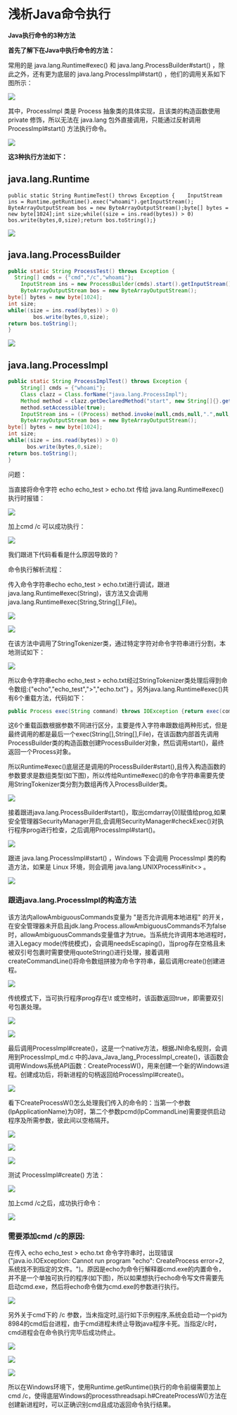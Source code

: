 # 浅析Java命令执行

**Java执行命令的3种方法**

**首先了解下在Java中执行命令的方法：**

常用的是  java.lang.Runtime\#exec\(\) 和  java.lang.ProcessBuilder\#start\(\) ，除此之外，还有更为底层的 java.lang.ProcessImpl\#start\(\) ，他们的调用关系如下图所示：

![](../../.gitbook/assets/image%20%28734%29.png)

其中，ProcessImpl 类是 Process 抽象类的具体实现，且该类的构造函数使用 private 修饰，所以无法在 java.lang 包外直接调用，只能通过反射调用 ProcessImpl\#start\(\) 方法执行命令。

![](../../.gitbook/assets/image%20%28723%29.png)

**这3种执行方法如下：**

## java.lang.Runtime

```text
public static String RuntimeTest() throws Exception {    InputStream ins = Runtime.getRuntime().exec("whoami").getInputStream();    ByteArrayOutputStream bos = new ByteArrayOutputStream();byte[] bytes = new byte[1024];int size;while((size = ins.read(bytes)) > 0)        bos.write(bytes,0,size);return bos.toString();}
```

![](../../.gitbook/assets/image%20%28740%29.png)

## java.lang.ProcessBuilder

```java
public static String ProcessTest() throws Exception {
  String[] cmds = {"cmd","/c","whoami"};
    InputStream ins = new ProcessBuilder(cmds).start().getInputStream();
    ByteArrayOutputStream bos = new ByteArrayOutputStream();
byte[] bytes = new byte[1024];
int size;
while((size = ins.read(bytes)) > 0)
        bos.write(bytes,0,size);
return bos.toString();
}
```

![](../../.gitbook/assets/image%20%28689%29.png)

## java.lang.ProcessImpl

```java
public static String ProcessImplTest() throws Exception {
    String[] cmds = {"whoami"};
    Class clazz = Class.forName("java.lang.ProcessImpl");
    Method method = clazz.getDeclaredMethod("start", new String[]{}.getClass(),Map.class,String.class,ProcessBuilder.Redirect[].class,boolean.class);
    method.setAccessible(true);
    InputStream ins = ((Process) method.invoke(null,cmds,null,".",null,true)).getInputStream();
    ByteArrayOutputStream bos = new ByteArrayOutputStream();
byte[] bytes = new byte[1024];
int size;
while((size = ins.read(bytes)) > 0)
      bos.write(bytes,0,size);
return bos.toString();
}
```

问题：

当直接将命令字符 echo echo\_test &gt; echo.txt 传给 java.lang.Runtime\#exec\(\)执行时报错：

![](../../.gitbook/assets/image%20%28774%29.png)

加上cmd /c 可以成功执行：

![](../../.gitbook/assets/image%20%28715%29.png)

我们跟进下代码看看是什么原因导致的？

命令执行解析流程：

传入命令字符串echo echo\_test &gt; echo.txt进行调试，跟进java.lang.Runtime\#exec\(String\)，该方法又会调用java.lang.Runtime\#exec\(String,String\[\],File\)。

![](../../.gitbook/assets/image%20%28736%29.png)

![](../../.gitbook/assets/image%20%28695%29.png)

在该方法中调用了StringTokenizer类，通过特定字符对命令字符串进行分割，本地测试如下：

![](../../.gitbook/assets/image%20%28737%29.png)

所以命令字符串echo echo\_test &gt; echo.txt经过StringTokenizer类处理后得到命令数组:{"echo","echo\_test","&gt;","echo.txt"} 。另外java.lang.Runtime\#exec\(\)共有6个重载方法，代码如下：

```java
public Process exec(String command) throws IOException {return exec(command, null, null);}public Process exec(String cmdarray[]) throws IOException {return exec(cmdarray, null, null);}  public Process exec(String command, String[] envp) throws IOException {return exec(command, envp, null);}public Process exec(String command, String[] envp, File dir)throws IOException {if (command.length() == 0)throw new IllegalArgumentException("Empty command");  StringTokenizer st = new StringTokenizer(command);  String[] cmdarray = new String[st.countTokens()];for (int i = 0; st.hasMoreTokens(); i++)    cmdarray[i] = st.nextToken();return exec(cmdarray, envp, dir);}public Process exec(String[] cmdarray, String[] envp) throws IOException {return exec(cmdarray, envp, null);}public Process exec(String[] cmdarray, String[] envp, File dir)throws IOException {return new ProcessBuilder(cmdarray)    .environment(envp)    .directory(dir)    .start();}
```

这6个重载函数根据参数不同进行区分，主要是传入字符串跟数组两种形式，但是最终调用的都是最后一个exec\(String\[\],String\[\],File\)，在该函数内部首先调用ProcessBuilder类的构造函数创建ProcessBuilder对象，然后调用start\(\)，最终返回一个Process对象。

所以Runtime\#exec\(\)底层还是调用的ProcessBuilder\#start\(\),且传入构造函数的参数要求是数组类型\(如下图\)，所以传给Runtime\#exec\(\)的命令字符串需要先使用StringTokenizer类分割为数组再传入ProcessBuilder类。

![](../../.gitbook/assets/image%20%28677%29.png)

接着跟进java.lang.ProcessBuilder\#start\(\)，取出cmdarray\[0\]赋值给prog,如果安全管理器SecurityManager开启,会调用SecurityManager\#checkExec\(\)对执行程序prog进行检查，之后调用ProcessImpl\#start\(\)。

![](../../.gitbook/assets/image%20%28743%29.png)

跟进 java.lang.ProcessImpl\#start\(\) ，Windows 下会调用 ProcessImpl 类的构造方法，如果是 Linux 环境，则会调用 java.lang.UNIXProcess\#init&lt;&gt; 。

![](../../.gitbook/assets/image%20%28747%29.png)

### **跟进java.lang.ProcessImpl的构造方法**

该方法内allowAmbiguousCommands变量为 "是否允许调用本地进程" 的开关，在安全管理器未开启且jdk.lang.Process.allowAmbiguousCommands不为false时，allowAmbiguousCommands变量值才为true。当系统允许调用本地进程时，进入Legacy mode\(传统模式\)，会调用needsEscaping\(\)，当prog存在空格且未被双引号包裹时需要使用quoteString\(\)进行处理，接着调用createCommandLine\(\)将命令数组拼接为命令字符串，最后调用create\(\)创建进程。

![](../../.gitbook/assets/image%20%28678%29.png)

传统模式下，当可执行程序prog存在\t 或空格时，该函数返回true，即需要双引号包裹处理。

![](../../.gitbook/assets/image%20%28712%29.png)

![](../../.gitbook/assets/image%20%28713%29.png)

最后调用ProcessImpl\#create\(\)，这是一个native方法，根据JNI命名规则，会调用到ProcessImpl\_md.c 中的Java\_Java\_lang\_ProcessImpl\_create\(\)，该函数会调用Windows系统API函数：CreateProcessW\(\)，用来创建一个新的Windows进程。创建成功后，将新进程的句柄返回给ProcessImpl\#create\(\)。

![](../../.gitbook/assets/image%20%28772%29.png)

看下CreateProcessW\(\)怎么处理我们传入的命令的：当第一个参数\(lpApplicationName\)为0时，第二个参数pcmd\(lpCommandLine\)需要提供启动程序及所需参数，彼此间以空格隔开。

![](../../.gitbook/assets/image%20%28785%29.png)

![](../../.gitbook/assets/image%20%28728%29.png)

![](../../.gitbook/assets/image%20%28697%29.png)

测试 ProcessImpl\#create\(\) 方法：

![](../../.gitbook/assets/image%20%28755%29.png)

加上cmd /c之后，成功执行命令：

![](../../.gitbook/assets/image%20%28708%29.png)

### **需要添加cmd /c的原因:**

在传入 echo echo\_test &gt; echo.txt 命令字符串时，出现错误\("java.io.IOException: Cannot run program "echo": CreateProcess error=2, 系统找不到指定的文件。"\)。原因是echo为命令行解释器cmd.exe的内置命令，并不是一个单独可执行的程序\(如下图\)，所以如果想执行echo命令写文件需要先启动cmd.exe，然后将echo命令做为cmd.exe的参数进行执行。

![](../../.gitbook/assets/image%20%28685%29.png)

另外关于cmd下的 /c 参数，当未指定时,运行如下示例程序,系统会启动一个pid为8984的cmd后台进程，由于cmd进程未终止导致java程序卡死。当指定/c时，cmd进程会在命令执行完毕后成功终止。

![](../../.gitbook/assets/image%20%28757%29.png)

![](../../.gitbook/assets/image%20%28783%29.png)

![](../../.gitbook/assets/image%20%28693%29.png)

 所以在Windows环境下，使用Runtime.getRuntime\(\)执行的命令前缀需要加上cmd /c，使得底层Windows的processthreadsapi.h\#CreateProcessW\(\)方法在创建新进程时，可以正确识别cmd且成功返回命令执行结果。


